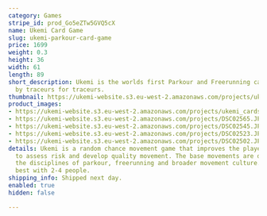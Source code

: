 ```yaml
---
category: Games
stripe_id: prod_Go5eZTw5GVQ5cX
name: Ukemi Card Game
slug: ukemi-parkour-card-game
price: 1699
weight: 0.3
height: 36
width: 61
length: 89
short_description: Ukemi is the worlds first Parkour and Freerunning card game - made
  by traceurs for traceurs.
thumbnail: https://ukemi-website.s3.eu-west-2.amazonaws.com/projects/ukemi_cards_thumb.jpg
product_images:
- https://ukemi-website.s3.eu-west-2.amazonaws.com/projects/ukemi_cards_1.jpg
- https://ukemi-website.s3.eu-west-2.amazonaws.com/projects/DSC02565.JPG
- https://ukemi-website.s3.eu-west-2.amazonaws.com/projects/DSC02545.JPG
- https://ukemi-website.s3.eu-west-2.amazonaws.com/projects/DSC02523.JPG
- https://ukemi-website.s3.eu-west-2.amazonaws.com/projects/DSC02502.JPG
details: Ukemi is a random chance movement game that improves the player's ability
  to assess risk and develop quality movement. The base movements are derived from
  the disciplines of parkour, freerunning and broader movement culture. The game works
  best with 2-4 people.
shipping_info: Shipped next day.
enabled: true
hidden: false

---
```


